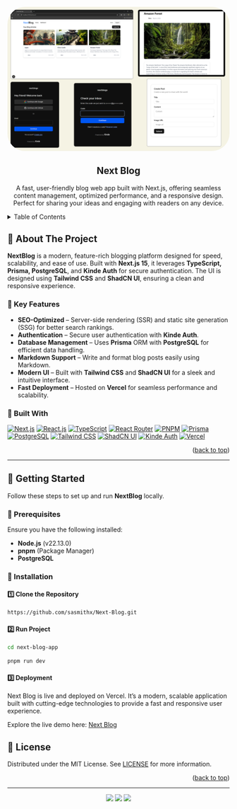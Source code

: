 <a id="readme-top"></a>

<!-- PROJECT LOGO -->
<br />
<div align="center">
  <a href="https://github.com/sasmithx/Next-Blog/blob/main/assets/NextBlog.png">
    <img src="https://github.com/sasmithx/Next-Blog/blob/main/assets/NextBlog.png" alt="Next Blog Logo" style="border-radius: 40px;" >
  </a>
  <h2 align="center">Next Blog</h2>

  <p align="center">
    A fast, user-friendly blog web app built with Next.js, offering seamless content management, optimized performance, and a responsive design. Perfect for sharing your ideas and engaging with readers on any device.
    <br />
  </p>
</div>

<!-- TABLE OF CONTENTS -->
<details>
  <summary>Table of Contents</summary>
  <ol>
    <li>
      <a href="#about-the-project">About The Project</a>
      <ul>
        <li><a href="#built-with">Built With</a></li>
      </ul>
    </li>
    <li>
      <a href="#getting-started">Getting Started</a>
      <ul>
        <li><a href="#prerequisites">Prerequisites</a></li>
        <li><a href="#installation">Installation</a></li>
        <li><a href="#run">Run Project</a></li>
      </ul>
    </li>
    <li>
      <a href="#deployment">Deployment</a>
    </li>
    <li>
      <a href="#license">License</a>
    </li>
  </ol>
</details>

<!-- ABOUT THE PROJECT -->

## **📌 About The Project**  

**NextBlog** is a modern, feature-rich blogging platform designed for speed, scalability, and ease of use. Built with **Next.js 15**, it leverages **TypeScript, Prisma, PostgreSQL**, and **Kinde Auth** for secure authentication. The UI is designed using **Tailwind CSS** and **ShadCN UI**, ensuring a clean and responsive experience.

### **🔹 Key Features**
- **SEO-Optimized** – Server-side rendering (SSR) and static site generation (SSG) for better search rankings.
- **Authentication** – Secure user authentication with **Kinde Auth**.
- **Database Management** – Uses **Prisma** ORM with **PostgreSQL** for efficient data handling.
- **Markdown Support** – Write and format blog posts easily using Markdown.
- **Modern UI** – Built with **Tailwind CSS** and **ShadCN UI** for a sleek and intuitive interface.
- **Fast Deployment** – Hosted on **Vercel** for seamless performance and scalability.

### **📌 Built With**

[![Next.js](https://img.shields.io/badge/Next.js-000000?style=for-the-badge&logo=nextdotjs&logoColor=white)](https://nextjs.org/)
[![React.js](https://img.shields.io/badge/React-000000?style=for-the-badge&logo=react&logoColor=61DAFB)](https://react.dev/)
[![TypeScript](https://img.shields.io/badge/TypeScript-000000?style=for-the-badge&logo=typescript&logoColor=3178C6)](https://www.typescriptlang.org/)
[![React Router](https://img.shields.io/badge/React_Router-000000?style=for-the-badge&logo=react-router&logoColor=CA4245)](https://reactrouter.com/)
[![PNPM](https://img.shields.io/badge/pnpm-000000?style=for-the-badge&logo=pnpm&logoColor=yellow)](https://pnpm.io/)
[![Prisma](https://img.shields.io/badge/Prisma-000000?style=for-the-badge&logo=prisma&logoColor=white)](https://www.prisma.io/)
[![PostgreSQL](https://img.shields.io/badge/PostgreSQL-000000?style=for-the-badge&logo=postgresql&logoColor=316192)](https://www.postgresql.org/)
[![Tailwind CSS](https://img.shields.io/badge/Tailwind_CSS-000000?style=for-the-badge&logo=tailwind-css&logoColor=38B2AC)](https://tailwindcss.com/)
[![ShadCN UI](https://img.shields.io/badge/ShadCN_UI-000000?style=for-the-badge&logo=shadcn&logoColor=white)](https://ui.shadcn.com/)
[![Kinde Auth](https://img.shields.io/badge/Kinde_Auth-000000?style=for-the-badge&logo=kinde&logoColor=white)](https://kinde.com/)
[![Vercel](https://img.shields.io/badge/Vercel-000000?style=for-the-badge&logo=vercel&logoColor=white)](https://vercel.com/)

<p align="right">(<a href="#readme-top">back to top</a>)</p>

---

## **🚀 Getting Started**  

Follow these steps to set up and run **NextBlog** locally.

### **🔹 Prerequisites**  
Ensure you have the following installed:
- **Node.js** (v22.13.0)
- **pnpm** (Package Manager)
- **PostgreSQL**

### **🔹 Installation**  

#### **1️⃣ Clone the Repository**  
```sh
https://github.com/sasmithx/Next-Blog.git
```

#### **2️⃣ Run Project**  
```sh
cd next-blog-app
```

```sh
pnpm run dev
```

#### **3️⃣ Deployment**

Next Blog is live and deployed on Vercel. It’s a modern, scalable application built with cutting-edge technologies to provide a fast and responsive user experience.

Explore the live demo here: [Next Blog](https://next-blog-cyan-kappa.vercel.app/)

## **📌 License**  

Distributed under the MIT License. See [LICENSE](LICENSE) for more information.

<p align="right">(<a href="#readme-top">back to top</a>)</p>

---

<div align="center">
  <img src="https://img.shields.io/badge/Git-black?style=for-the-badge&logo=git&logoColor=F05032" />
  <img src="https://img.shields.io/badge/GitHub-black?style=for-the-badge&logo=github&logoColor=white" />
  <img src="https://img.shields.io/badge/WebStorm-000000?style=for-the-badge&logo=WebStorm&logoColor=white" />
